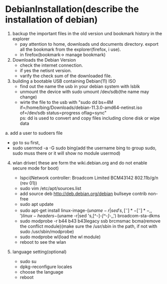 # DebianInstallation(describe the installation of debian) <br>
1. backup the important files in the old version und bookmark history in the explorer
   - pay attention to home, downloads und documents directory. export all the bookmark from the explorer(firefox, i use).
   - in firefox(bookmark-> manage bookmark)<br>
2. Downloads the Debian Version
    - check the internet connection.
    - if yes the netisnt version.
    - varify the check sum of the downloaded file.<br>
3. building a bootable USB containing Debian(11) ISO
    - find out the name the usb in your debian system with lsblk
    - unmount the device with sudo umount /dev/sdb(the name may change)
    - wirte the file to the usb with "sudo dd bs=4M if=/home/bing/Downloads/debian-11.3.0-amd64-netinst.iso of=/dev/sdb status=progress oflag=sync"<br>
        ps: dd is used to convert and copy files including clone disk or wipe data


a. add a user to sudoers file 
   - go to su first, 
   - sudo usermod -a -G sudo bing(add the username bing to group sudo, sudo muss there or it will show no module usermod)
   
4. wlan driver( these are form the wiki.debian.org and do not enable secure mode for boot)
   - lspci(Network controller: Broadcom Limited BCM43142 802.11b/g/n (rev 01))<br>
   - sudo vim /etc/apt/sources.list
   -  add source deb http://deb.debian.org/debian bullseye contrib non-free
   -  sudo apt update
   -  sudo apt-get install linux-image-$(uname -r|sed 's,[^-]*-[^-]*-,,') linux-headers-$(uname -r|sed 's,[^-]*-[^-]*-,,') broadcom-sta-dkms
   -  sudo modprobe -r b44 b43 b43legacy ssb brcmsmac bcma(remove the conflict module)(make sure the /usr/sbin in the path, if not with sudo /usr/sbin/modprobe)
   -  sudo modprobe wl(load the wl module)
   -  reboot to see the wlan

5. language setting(optional)
   - sudo su
   - dpkg-reconfigure locales
   - choose the language 
   - reboot
